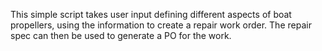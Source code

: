 This simple script takes user input defining different aspects of boat propellers, using the information to create a repair work order.
The repair spec can then be used to generate a PO for the work.
